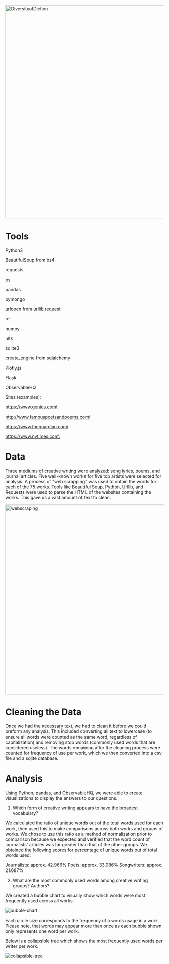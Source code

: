 <img width="675" alt="DiversityofDiction" src="https://user-images.githubusercontent.com/46386265/72846560-d1136600-3c6e-11ea-8cb3-dd0196dff19a.PNG">

# Tools

Python3

BeautifulSoup from bs4

requests

os

pandas

pymongo

urlopen from urllib.request

re

numpy

nltk

sqlite3

create_engine from sqlalchemy

Plotly.js

Flask

ObservableHQ


Sites (examples):

https://www.genius.com\

http://www.famouspoetsandpoems.com\

https://www.theguardian.com\

https://www.nytimes.com\



# Data
Three mediums of creative writing were analyzed: song lyrics, poems, and journal articles. Five well-known works for five top artists were selected for analysis. A process of "web scrapping" was used to obtain the words for each of the 75 works. Tools like Beautiful Soup, Python, Urllib, and Requests were used to parse the HTML of the websites containing the works. This gave us a vast amount of text to clean.

<img width="600" alt="webscraping" src="https://user-images.githubusercontent.com/46386265/72859662-a509dc00-3c92-11ea-84cc-14b35a7bef7f.PNG">

# Cleaning the Data
Once we had the necessary text, we had to clean it before we could preform any analysis. This included converting all text to lowercase (to ensure all words were counted as the same word, regardless of capitalization) and removing stop words (commonly used words that are considered useless). The words remaining after the cleaning process were counted for frequency of use per work, which we then converted into a csv file and a sqlite database. 



# Analysis
Using Python, pandas, and ObservableHQ, we were able to create visualizations to display the answers to our questions.


  1. Which form of creative writing appears to have the broadest vocabulary?

We calculated the ratio of unique words out of the total words used for each work, then used this to make comparisons across both works and groups of works. We chose to use this ratio as a method of normalization prior to comparison because we expected and verified that the word count of journalists' articles was far greater than that of the other groups. We obtained the following scores for percentage of unique words out of total words used:

Journalists: approx. 42.966%
Poets: approx. 33.086%
Songwriters: approx. 21.687%


  2. What are the most commonly used words among creative writing groups? Authors?
  
We created a bubble chart to visually show which words were most frequently used across all works.

![bubble-chart](https://user-images.githubusercontent.com/46386265/72837270-3742bd80-3c5c-11ea-8253-9ecc9f1ad547.png)
  
Each circle size corresponds to the frequency of a words usage in a work. Please note, that words may appear more than once as each bubble shown only represents one word per work.

Below is a collapsible tree which shows the most frequently used words per writer per work.

![collapsible-tree](https://user-images.githubusercontent.com/46386265/72837485-8be63880-3c5c-11ea-99d6-67870ca9e0e9.png)
